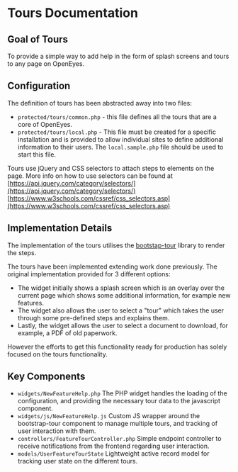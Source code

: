 Tours Documentation
===================

Goal of Tours
-------------
To provide a simple way to add help in the form of splash
screens and tours to any page on OpenEyes.

Configuration
-------------

The definition of tours has been abstracted away into two files:

* `protected/tours/common.php` - this file defines all the tours that are a core of OpenEyes.
* `protected/tours/local.php` - This file must be created for a specific installation and is provided to allow individual sites to define additional information to their users. The `local.sample.php` file should be used to start this file.

Tours use jQuery and CSS selectors to attach steps to elements on the page. More info on how to use selectors can be found at [https://api.jquery.com/category/selectors/](https://api.jquery.com/category/selectors/)
[https://www.w3schools.com/cssref/css_selectors.asp](https://www.w3schools.com/cssref/css_selectors.asp)

Implementation Details
----------------------

The implementation of the tours utilises the [bootstap-tour](http://bootstraptour.com/api/) library to render the steps.

The tours have been implemented extending work done previously. The original implementation provided for 3 different options:
 * The widget initially shows a splash screen which is an overlay over the
   current page which shows some additional information, for example new features.
 * The widget also allows the user to select a "tour" which takes the
   user through some pre-defined steps and explains them.
 * Lastly, the widget allows the user to select a document to download,
   for example, a PDF of old paperwork.

However the efforts to get this functionality ready for production has solely focused on the tours functionality.

Key Components
--------------

* `widgets/NewFeatureHelp.php` The PHP widget handles the loading of the configuration, and providing the necessary tour data to the javascript component.
* `widgets/js/NewFeatureHelp.js` Custom JS wrapper around the bootstrap-tour component to manage multiple tours, and tracking of user interaction with them.
* `controllers/FeatureTourController.php` Simple endpoint controller to receive notifications from the frontend regarding user interaction.
* `models/UserFeatureTourState` Lightweight active record model for tracking user state on the different tours.
